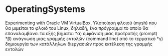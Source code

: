 # OperatingSystems
Experimenting with Oracle VM VirtualBox.
Υλοποίηση φλοιού (mysh) που θα μιμείται το φλοιό του Linux, δηλαδή, ένα πρόγραμμα το οποίο θα επαναλαμβάνει τα εξής βήματα: 
*α) εμφάνιση μιας προτροπής (prompt)
*β) ανάγνωση μιας γραμμής εντολών (command line) από το τερματικό
*γ) δημιουργία των κατάλληλων διεργασιών προς εκτέλεση της γραμμής εντολών
